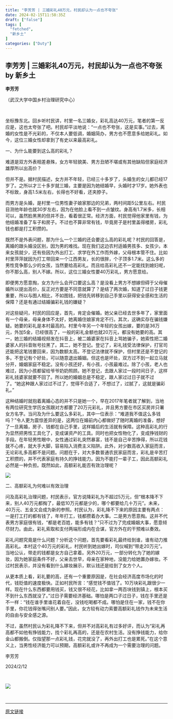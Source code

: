 ```yaml
---
title: "李芳芳 | 三婚彩礼40万元，村民却认为一点也不夸张"
date: 2024-02-15T11:58:35Z
draft: ["false"]
tags: [
  "fetched",
  "新乡土"
]
categories: ["Duty"]
---
```

李芳芳 | 三婚彩礼40万元，村民却认为一点也不夸张 by 新乡土
------
<div><p><strong>李芳芳</strong></p><p>（武汉大学中国乡村治理研究中心）</p><p><br></p><p>坐标豫东北。回乡听村民讲，村里一名三婚女，彩礼高达40万元，笔者的第一反应是，这也太夸张了吧。村民却平淡地说：“一点也不夸张，这是实事。”过去，离婚的女性是不光彩的，不仅本人要低调，婚姻简办，男方也不愿意多给她彩礼。如今，这位三婚女性却拿到了有史以来最高彩礼。</p><p><span>一、为什么能要到这么高的彩礼？</span></p><p>难道是双方外表相差悬殊，女方年轻貌美、男方丑陋不堪或有其他缺陷但家庭经济雄厚所以出高价？</p><p>但并不是。据村民描述，女方并不年轻，已经三十多岁了，头婚生的女儿都已经17岁了。之所以才三十多岁就三婚，主要是因为她结婚早，头婚时才17岁。她外表也不标致，身高1.5米左右，长得也不好看，还夹脖子。</p><p>而男方是头婚，是村里一位男性妻子娘家那边的兄弟，两村间距5公里左右。村民目测他年龄也就30岁左右，因为在他脸上看不到一点皱纹。身高有1.7米多，长相可以，虽然脸黑黑的但并不丑，看着很正常。经济方面，村民觉得他家里有钱，为他结婚准备了车子和房子。不过也不算非常有钱，毕竟房子是村里盖得楼房，彩礼钱也都是打工积攒的。</p><p>既然不是外表问题，那为什么一个三婚的还会要这么高的彩礼呢？村民的回答是，离婚的跟头婚没区别，因为男的难找。现在我们这边农村适婚男孩多、女孩少。本来女孩就少，还有些因为外出打工、求学在外工作而外嫁，父母根本管不住。比如村里萍萍就因为打工带回来一个江西男友，长的很胖，个子顶多1.7米。这么多的男性竞争那么少的女孩，当然要给高彩礼。而且给高彩礼还不一定能找到媳妇呢，你不那么高，别人不嫁。所以，这位三婚女性要40万彩礼，男方愿意给。</p><p>即便男方愿意掏，女方为什么会开口要这么高？是没看上男方不想嫁但碍于父母催婚所以提出高价，反正对方要是不同意就算了？是结了两次婚，知道了过日子钱更重要，所以与图人相比，不如图钱，把钱先转移到自己手里以获得安全感和生活的保障？还是有通过结婚骗彩礼钱的嫌疑？</p><p>对这些疑问，村民的回应是，首先，肯定会催婚。她父亲已经去世多年了，家里面有一个母亲，母亲身体不太好，她离婚住娘家肯定不行。其次，这确实存在骗钱嫌疑。她要的彩礼是本村最高的。村里今年另一个年轻的女孩出嫁，要的是36万元，外加5金，已经很高了，一般的彩礼金额也就20万元，都没有她要的高。其一，她三婚的结婚视频发在抖音上，被二婚婆家在抖音上骂她骗子，她索性把二婚婆家人的抖音账号拉黑了。其二，她不登记。登记了，彩礼钱受法律保护，打官司还能把这笔钱要回来，因为数额太高。不登记法律就不保护，但村里还是不登记的多。不登记有个好处，可以随意退出婚姻。但这也是坏处，双方过不到一起立马就分开，婚姻家庭不稳定。没有小孩还好，有小孩，小孩最难过。除了小孩，老人也难过，因为小孩都留给爷爷奶奶照顾。她不登记，去跟人家过一段时间日子，这样彩礼钱婆家就要不回了。所以她的婚姻总是不稳定，跟人家过过日子就不过了。“她这种跟人家过过不过了，觉得不合适了，不想过了，过腻了，这就是骗彩礼。”</p><p>这种结婚时就抱着离婚心态的并不只是她一个，早在2017年笔者就了解到，当地有两位研究生学历女孩跟对方都要了20万元彩礼，并且男方要在市区买房并只署女方名字。当问及为什么要这么多彩礼，其中一位表示：“难道我不值这么多钱吗？”令人更为震惊差异的是，这两位在婚前内心都做好了随时离婚的准备，想好了一旦离婚，房子、钱都在自己手里，这样婚后的生活就有保障。这种高彩礼的行为显然把男性工具化了，变成谋资产的工具。同时也把女性物化了，变成挣钱财的手段。在年轻男性眼中，女性通过彩礼突然暴富，钱不是自己辛苦挣得，所以花钱就不心疼，就大手大脚，容易陷入消费主义陷阱。此外，对少数高收入家庭而言，无论彩礼多高都不是问题。问题在于，对大多数普通农民家庭而言，彩礼是辛苦打工积攒的，并不代表家庭有持久的挣钱能力。因为不能打一辈子工，因此高额彩礼必然是一种负担。既然如此，高额彩礼能否有效治理呢？</p><p><img data-imgfileid="502938111" data-ratio="1.3333333333333333" data-src="https://mmbiz.qpic.cn/mmbiz_jpg/37he448kF3TP6iad2t00ZHuo7PUPYCbZqmwT2dpsULFg78cO6t7DHHicCZw5jmzIicdiaibdE4hg6OQK93g2iagzFCXA/640?wx_fmt=jpeg&amp;from=appmsg" data-type="jpeg" data-w="960" src="https://mmbiz.qpic.cn/mmbiz_jpg/37he448kF3TP6iad2t00ZHuo7PUPYCbZqmwT2dpsULFg78cO6t7DHHicCZw5jmzIicdiaibdE4hg6OQK93g2iagzFCXA/640?wx_fmt=jpeg&amp;from=appmsg"></p><p><span>二、高额彩礼为何难以有效治理</span></p><p>问及高彩礼治理问题，村民表示，官方说降彩礼为不超过5万元，但“根本降不下来，别人40万元都掏了，最低10万元都是少的，哪个都要给几十万元”。未来，40万元、五金又会成为新的参照。村民认为，彩礼降不下来的原因主要有两点：一是打工打的都有钱了，年年打工，钱都攒着办大事。二是男方愿意掏。这并不代表男方家庭很有钱，“都是老百姓，能多有钱？”只不过为了完成婚姻大事，愿意倾尽财力。由此，彩礼索取和支付两端形成内在合谋，官方外在的干预难以奏效。</p><p>彩礼问题究竟是什么问题？分析这个问题，首先要看彩礼最终给到谁，谁有动力推高彩礼。本村这个40万元的彩礼，村民听到她出嫁时，司仪喊到“带走20万元”。当地公认，带走的钱都是女方自己拿着。另外20万元，一部分转化为了她的嫁妆，因为她家庭条件不好，父亲去世早，母亲在家种地，没能力给她置办嫁妆。不过村民表示，并没有看到什么嫁妆展示，默认钱还是给到了女方个人。</p><p>从更本质上看，彩礼要的高，还有一个重要原因是，在社会经济高度市场化的时代，钱贬值的速度极快。正如村民所言：“感觉钱不值钱了。10万块彩礼跟很少一样。现在什么东西都要用钱买，钱又很不经花，比如拿一两百块钱到镇上，根本买不到什么东西就没了。”过日子需要经济基础。哪怕是两口子过日子，钱在手里还是不一样：“钱在谁手里谁花着自在，没钱吃喝都不成。哪怕是住在一家，钱不在你手里，你花钱得张嘴问别人要。”因此，女方较有动力索要高额彩礼钱作为未来生活的自由与安全感之源。</p><p>不过，虽然村民认为彩礼降不下来，但并不对高彩礼有过多好评，而认为“彩礼再高都不如他有挣钱能力，找个彩礼再高的，还是在农村生活。没有挣钱能力，给你金山都搬倒。仅指望那一点彩礼钱，花完就没了，再外出打工也是累死。”在这个意义上，当男性经济能力可以预期，高额彩礼或许不再成为一个需要治理的问题。</p><p>李芳芳</p><p>2024/2/12</p><p><br></p><p><img data-imgfileid="502938113" data-ratio="0.8818359375" data-s="300,640" data-src="https://mmbiz.qpic.cn/mmbiz_jpg/37he448kF3TP6iad2t00ZHuo7PUPYCbZqAiaoia9JEmO0HiaK4knuPevUUX5zx5eKicAl2G3645iaZdcLSxDOu6K3Qrg/640?wx_fmt=jpeg&amp;from=appmsg" data-type="jpeg" data-w="1024" src="https://mmbiz.qpic.cn/mmbiz_jpg/37he448kF3TP6iad2t00ZHuo7PUPYCbZqAiaoia9JEmO0HiaK4knuPevUUX5zx5eKicAl2G3645iaZdcLSxDOu6K3Qrg/640?wx_fmt=jpeg&amp;from=appmsg"></p><p><br></p><p><mp-style-type data-value="3"></mp-style-type></p></div>  
<hr>
<a href="https://mp.weixin.qq.com/s/onMbsYRmS3vNPG3TVgoOVw",target="_blank" rel="noopener noreferrer">原文链接</a>
